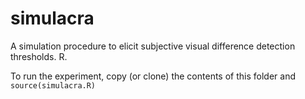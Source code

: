 # simulacra
A simulation procedure to elicit subjective visual difference detection thresholds. R.

To run the experiment, copy (or clone) the contents of this folder and ```source(simulacra.R)```

